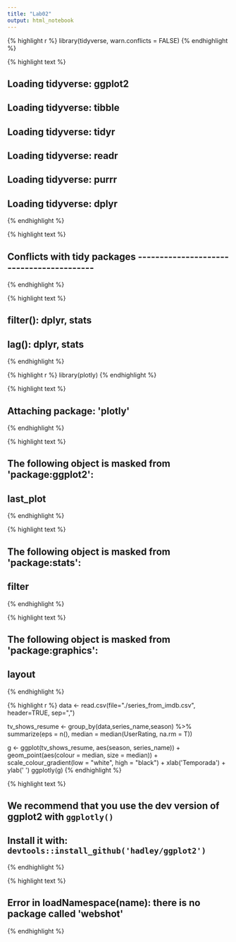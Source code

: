 ```yaml
---
title: "Lab02"
output: html_notebook
---
```



{% highlight r %}
library(tidyverse, warn.conflicts = FALSE) 
{% endhighlight %}



{% highlight text %}
## Loading tidyverse: ggplot2
## Loading tidyverse: tibble
## Loading tidyverse: tidyr
## Loading tidyverse: readr
## Loading tidyverse: purrr
## Loading tidyverse: dplyr
{% endhighlight %}



{% highlight text %}
## Conflicts with tidy packages -----------------------------------------
{% endhighlight %}



{% highlight text %}
## filter(): dplyr, stats
## lag():    dplyr, stats
{% endhighlight %}



{% highlight r %}
library(plotly)
{% endhighlight %}



{% highlight text %}
## 
## Attaching package: 'plotly'
{% endhighlight %}



{% highlight text %}
## The following object is masked from 'package:ggplot2':
## 
##     last_plot
{% endhighlight %}



{% highlight text %}
## The following object is masked from 'package:stats':
## 
##     filter
{% endhighlight %}



{% highlight text %}
## The following object is masked from 'package:graphics':
## 
##     layout
{% endhighlight %}



{% highlight r %}
data <- read.csv(file="./series_from_imdb.csv", header=TRUE, sep=",")

tv_shows_resume <- group_by(data,series_name,season) %>%
  summarize(eps = n(), median = median(UserRating, na.rm = T))

g <- ggplot(tv_shows_resume, aes(season, series_name)) +
  geom_point(aes(colour = median, size = median)) +
  scale_colour_gradient(low = "white", high = "black") +
  xlab('Temporada') + 
  ylab('    ')
ggplotly(g)
{% endhighlight %}



{% highlight text %}
## We recommend that you use the dev version of ggplot2 with `ggplotly()`
## Install it with: `devtools::install_github('hadley/ggplot2')`
{% endhighlight %}



{% highlight text %}
## Error in loadNamespace(name): there is no package called 'webshot'
{% endhighlight %}


